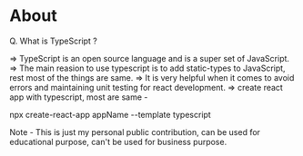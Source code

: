 # About

Q. What is TypeScript ?

=> TypeScript is an open source language and is a super set of JavaScript.
=> The main reasion to use typescript is to add static-types to JavaScript, rest most of the things are same.
=> It is very helpful when it comes to avoid errors and maintaining unit testing for react development.
=> create react app with typescript, most are same -

npx create-react-app appName --template typescript

Note - This is just my personal public contribution, can be used for educational purpose, can't be used for business purpose.
